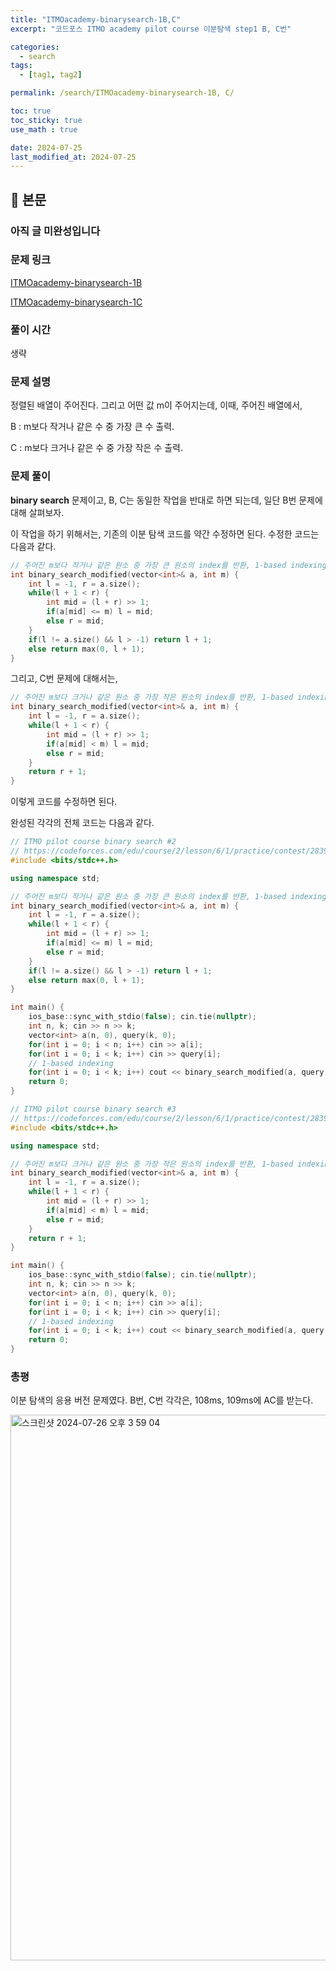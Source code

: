 ```yaml
---
title: "ITMOacademy-binarysearch-1B,C"
excerpt: "코드포스 ITMO academy pilot course 이분탐색 step1 B, C번"

categories:
  - search
tags:
  - [tag1, tag2]

permalink: /search/ITMOacademy-binarysearch-1B, C/

toc: true
toc_sticky: true
use_math : true

date: 2024-07-25
last_modified_at: 2024-07-25
---
```


## 🦥 본문

### 아직 글 미완성입니다

### 문제 링크

[ITMOacademy-binarysearch-1B](https://codeforces.com/edu/course/2/lesson/6/1/practice/contest/283911/problem/B)

[ITMOacademy-binarysearch-1C](https://codeforces.com/edu/course/2/lesson/6/1/practice/contest/283911/problem/C)

### 풀이 시간

생략

### 문제 설명

정렬된 배열이 주어진다. 그리고 어떤 값 m이 주어지는데, 이때, 주어진 배열에서, 

B : m보다 작거나 같은 수 중 가장 큰 수 출력. 

C : m보다 크거나 같은 수 중 가장 작은 수 출력.

### 문제 풀이

**binary search** 문제이고, B, C는 동일한 작업을 반대로 하면 되는데, 일단 B번 문제에 대해 살펴보자. 

이 작업을 하기 위해서는, 기존의 이분 탐색 코드를 약간 수정하면 된다. 수정한 코드는 다음과 같다. 

```cpp
// 주어진 m보다 작거나 같은 원소 중 가장 큰 원소의 index를 반환, 1-based indexing 지원
int binary_search_modified(vector<int>& a, int m) {
    int l = -1, r = a.size();
    while(l + 1 < r) {
        int mid = (l + r) >> 1;
        if(a[mid] <= m) l = mid;
        else r = mid;
    }
    if(l != a.size() && l > -1) return l + 1;
	else return max(0, l + 1);
}
```

그리고, C번 문제에 대해서는, 

```cpp
// 주어진 m보다 크거나 같은 원소 중 가장 작은 원소의 index를 반환, 1-based indexing 지원
int binary_search_modified(vector<int>& a, int m) {
    int l = -1, r = a.size();
    while(l + 1 < r) {
        int mid = (l + r) >> 1;
        if(a[mid] < m) l = mid;
        else r = mid;
    }
    return r + 1;
}
```

이렇게 코드를 수정하면 된다. 

완성된 각각의 전체 코드는 다음과 같다. 

```cpp
// ITMO pilot course binary search #2
// https://codeforces.com/edu/course/2/lesson/6/1/practice/contest/283911/problem/B
#include <bits/stdc++.h>

using namespace std;

// 주어진 m보다 작거나 같은 원소 중 가장 큰 원소의 index를 반환, 1-based indexing 지원
int binary_search_modified(vector<int>& a, int m) {
    int l = -1, r = a.size();
    while(l + 1 < r) {
        int mid = (l + r) >> 1;
        if(a[mid] <= m) l = mid;
        else r = mid;
    }
    if(l != a.size() && l > -1) return l + 1;
	else return max(0, l + 1);
}

int main() {
    ios_base::sync_with_stdio(false); cin.tie(nullptr);
    int n, k; cin >> n >> k;
    vector<int> a(n, 0), query(k, 0);
    for(int i = 0; i < n; i++) cin >> a[i];
    for(int i = 0; i < k; i++) cin >> query[i];
    // 1-based indexing
    for(int i = 0; i < k; i++) cout << binary_search_modified(a, query[i]) << "\n";
    return 0;
}
```
```cpp
// ITMO pilot course binary search #3
// https://codeforces.com/edu/course/2/lesson/6/1/practice/contest/283911/problem/C
#include <bits/stdc++.h>

using namespace std;

// 주어진 m보다 크거나 같은 원소 중 가장 작은 원소의 index를 반환, 1-based indexing 지원
int binary_search_modified(vector<int>& a, int m) {
    int l = -1, r = a.size();
    while(l + 1 < r) {
        int mid = (l + r) >> 1;
        if(a[mid] < m) l = mid;
        else r = mid;
    }
    return r + 1;
}

int main() {
    ios_base::sync_with_stdio(false); cin.tie(nullptr);
    int n, k; cin >> n >> k;
    vector<int> a(n, 0), query(k, 0);
    for(int i = 0; i < n; i++) cin >> a[i];
    for(int i = 0; i < k; i++) cin >> query[i];
    // 1-based indexing
    for(int i = 0; i < k; i++) cout << binary_search_modified(a, query[i]) << "\n";
    return 0;
}
```

### 총평

이분 탐색의 응용 버전 문제였다. B번, C번 각각은, 108ms, 109ms에 AC를 받는다.

<img width="873" alt="스크린샷 2024-07-26 오후 3 59 04" src="https://github.com/user-attachments/assets/5b2f0f0b-34bd-4b78-968e-0ab880c82d1c">







